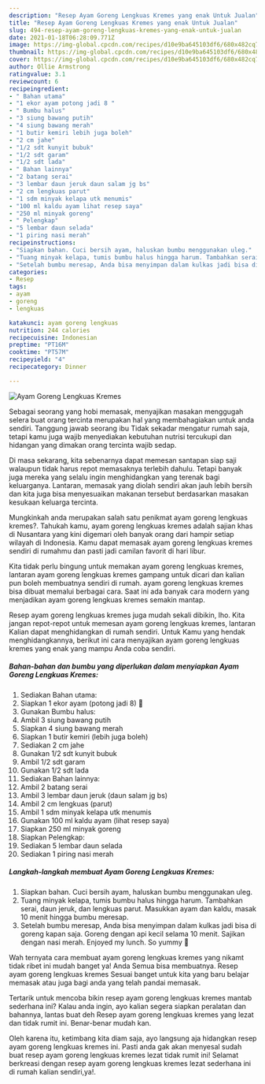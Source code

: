 ```yaml
---
description: "Resep Ayam Goreng Lengkuas Kremes yang enak Untuk Jualan"
title: "Resep Ayam Goreng Lengkuas Kremes yang enak Untuk Jualan"
slug: 494-resep-ayam-goreng-lengkuas-kremes-yang-enak-untuk-jualan
date: 2021-01-18T06:28:09.771Z
image: https://img-global.cpcdn.com/recipes/d10e9ba645103df6/680x482cq70/ayam-goreng-lengkuas-kremes-foto-resep-utama.jpg
thumbnail: https://img-global.cpcdn.com/recipes/d10e9ba645103df6/680x482cq70/ayam-goreng-lengkuas-kremes-foto-resep-utama.jpg
cover: https://img-global.cpcdn.com/recipes/d10e9ba645103df6/680x482cq70/ayam-goreng-lengkuas-kremes-foto-resep-utama.jpg
author: Ollie Armstrong
ratingvalue: 3.1
reviewcount: 6
recipeingredient:
- " Bahan utama"
- "1 ekor ayam potong jadi 8 "
- " Bumbu halus"
- "3 siung bawang putih"
- "4 siung bawang merah"
- "1 butir kemiri lebih juga boleh"
- "2 cm jahe"
- "1/2 sdt kunyit bubuk"
- "1/2 sdt garam"
- "1/2 sdt lada"
- " Bahan lainnya"
- "2 batang serai"
- "3 lembar daun jeruk daun salam jg bs"
- "2 cm lengkuas parut"
- "1 sdm minyak kelapa utk menumis"
- "100 ml kaldu ayam lihat resep saya"
- "250 ml minyak goreng"
- " Pelengkap"
- "5 lembar daun selada"
- "1 piring nasi merah"
recipeinstructions:
- "Siapkan bahan. Cuci bersih ayam, haluskan bumbu menggunakan uleg."
- "Tuang minyak kelapa, tumis bumbu halus hingga harum. Tambahkan serai, daun jeruk, dan lengkuas parut. Masukkan ayam dan kaldu, masak 10 menit hingga bumbu meresap."
- "Setelah bumbu meresap, Anda bisa menyimpan dalam kulkas jadi bisa di goreng kapan saja. Goreng dengan api kecil selama 10 menit. Sajikan dengan nasi merah. Enjoyed my lunch. So yummy 🤤"
categories:
- Resep
tags:
- ayam
- goreng
- lengkuas

katakunci: ayam goreng lengkuas 
nutrition: 244 calories
recipecuisine: Indonesian
preptime: "PT16M"
cooktime: "PT57M"
recipeyield: "4"
recipecategory: Dinner

---
```



![Ayam Goreng Lengkuas Kremes](https://img-global.cpcdn.com/recipes/d10e9ba645103df6/680x482cq70/ayam-goreng-lengkuas-kremes-foto-resep-utama.jpg)

Sebagai seorang yang hobi memasak, menyajikan masakan menggugah selera buat orang tercinta merupakan hal yang membahagiakan untuk anda sendiri. Tanggung jawab seorang ibu Tidak sekadar mengatur rumah saja, tetapi kamu juga wajib menyediakan kebutuhan nutrisi tercukupi dan hidangan yang dimakan orang tercinta wajib sedap.

Di masa  sekarang, kita sebenarnya dapat memesan santapan siap saji walaupun tidak harus repot memasaknya terlebih dahulu. Tetapi banyak juga mereka yang selalu ingin menghidangkan yang terenak bagi keluarganya. Lantaran, memasak yang diolah sendiri akan jauh lebih bersih dan kita juga bisa menyesuaikan makanan tersebut berdasarkan masakan kesukaan keluarga tercinta. 



Mungkinkah anda merupakan salah satu penikmat ayam goreng lengkuas kremes?. Tahukah kamu, ayam goreng lengkuas kremes adalah sajian khas di Nusantara yang kini digemari oleh banyak orang dari hampir setiap wilayah di Indonesia. Kamu dapat memasak ayam goreng lengkuas kremes sendiri di rumahmu dan pasti jadi camilan favorit di hari libur.

Kita tidak perlu bingung untuk memakan ayam goreng lengkuas kremes, lantaran ayam goreng lengkuas kremes gampang untuk dicari dan kalian pun boleh membuatnya sendiri di rumah. ayam goreng lengkuas kremes bisa dibuat memalui berbagai cara. Saat ini ada banyak cara modern yang menjadikan ayam goreng lengkuas kremes semakin mantap.

Resep ayam goreng lengkuas kremes juga mudah sekali dibikin, lho. Kita jangan repot-repot untuk memesan ayam goreng lengkuas kremes, lantaran Kalian dapat menghidangkan di rumah sendiri. Untuk Kamu yang hendak menghidangkannya, berikut ini cara menyajikan ayam goreng lengkuas kremes yang enak yang mampu Anda coba sendiri.

<!--inarticleads1-->

##### Bahan-bahan dan bumbu yang diperlukan dalam menyiapkan Ayam Goreng Lengkuas Kremes:

1. Sediakan  Bahan utama:
1. Siapkan 1 ekor ayam (potong jadi 8) 🐓
1. Gunakan  Bumbu halus:
1. Ambil 3 siung bawang putih
1. Siapkan 4 siung bawang merah
1. Siapkan 1 butir kemiri (lebih juga boleh)
1. Sediakan 2 cm jahe
1. Gunakan 1/2 sdt kunyit bubuk
1. Ambil 1/2 sdt garam
1. Gunakan 1/2 sdt lada
1. Sediakan  Bahan lainnya:
1. Ambil 2 batang serai
1. Ambil 3 lembar daun jeruk (daun salam jg bs)
1. Ambil 2 cm lengkuas (parut)
1. Ambil 1 sdm minyak kelapa utk menumis
1. Gunakan 100 ml kaldu ayam (lihat resep saya)
1. Siapkan 250 ml minyak goreng
1. Siapkan  Pelengkap:
1. Sediakan 5 lembar daun selada
1. Sediakan 1 piring nasi merah




<!--inarticleads2-->

##### Langkah-langkah membuat Ayam Goreng Lengkuas Kremes:

1. Siapkan bahan. Cuci bersih ayam, haluskan bumbu menggunakan uleg.
1. Tuang minyak kelapa, tumis bumbu halus hingga harum. Tambahkan serai, daun jeruk, dan lengkuas parut. Masukkan ayam dan kaldu, masak 10 menit hingga bumbu meresap.
1. Setelah bumbu meresap, Anda bisa menyimpan dalam kulkas jadi bisa di goreng kapan saja. Goreng dengan api kecil selama 10 menit. Sajikan dengan nasi merah. Enjoyed my lunch. So yummy 🤤




Wah ternyata cara membuat ayam goreng lengkuas kremes yang nikamt tidak ribet ini mudah banget ya! Anda Semua bisa membuatnya. Resep ayam goreng lengkuas kremes Sesuai banget untuk kita yang baru belajar memasak atau juga bagi anda yang telah pandai memasak.

Tertarik untuk mencoba bikin resep ayam goreng lengkuas kremes mantab sederhana ini? Kalau anda ingin, ayo kalian segera siapkan peralatan dan bahannya, lantas buat deh Resep ayam goreng lengkuas kremes yang lezat dan tidak rumit ini. Benar-benar mudah kan. 

Oleh karena itu, ketimbang kita diam saja, ayo langsung aja hidangkan resep ayam goreng lengkuas kremes ini. Pasti anda gak akan menyesal sudah buat resep ayam goreng lengkuas kremes lezat tidak rumit ini! Selamat berkreasi dengan resep ayam goreng lengkuas kremes lezat sederhana ini di rumah kalian sendiri,ya!.

